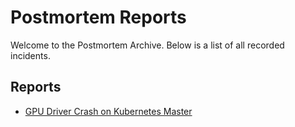 # Postmortem Reports

Welcome to the Postmortem Archive. Below is a list of all recorded incidents.

## Reports

- [GPU Driver Crash on Kubernetes Master](post-mortems/gpu-driver.md)
